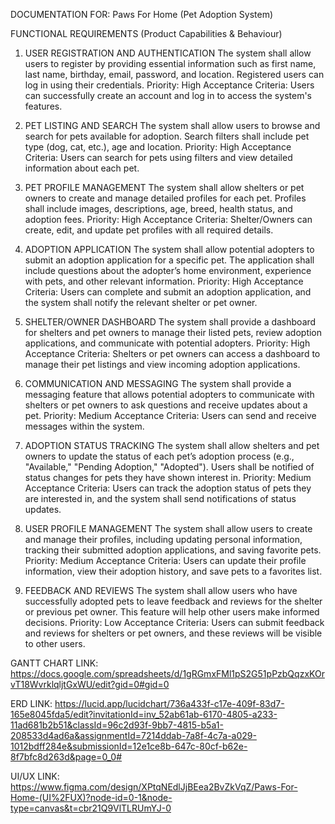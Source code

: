 DOCUMENTATION FOR: Paws For Home (Pet Adoption System)

FUNCTIONAL REQUIREMENTS (Product Capabilities & Behaviour)

1. USER REGISTRATION AND AUTHENTICATION
The system shall allow users to register by providing essential information such as first name, last name, birthday, email, password, and location. Registered users can log in using their credentials.
Priority: High
Acceptance Criteria: Users can successfully create an account and log in to
access the system's features.

2. PET LISTING AND SEARCH
The system shall allow users to browse and search for pets available for adoption. Search filters shall include pet type (dog, cat, etc.), age and location.
Priority: High
Acceptance Criteria: Users can search for pets using filters and view detailed
information about each pet.

3. PET PROFILE MANAGEMENT
The system shall allow shelters or pet owners to create and manage detailed profiles for each pet. Profiles shall include images, descriptions, age, breed, health status, and adoption fees.
Priority: High
Acceptance Criteria: Shelter/Owners can create, edit, and update pet
profiles with all required details.

4. ADOPTION APPLICATION
The system shall allow potential adopters to submit an adoption application for a specific pet. The application shall include questions about the adopter’s home environment, experience with pets, and other relevant information.
Priority: High
Acceptance Criteria: Users can complete and submit an adoption
application, and the system shall notify the relevant shelter or pet owner.

5. SHELTER/OWNER DASHBOARD
The system shall provide a dashboard for shelters and pet owners to manage their listed pets, review adoption applications, and communicate with potential adopters.
Priority: High
Acceptance Criteria: Shelters or pet owners can access a dashboard to
manage their pet listings and view incoming adoption applications.

6. COMMUNICATION AND MESSAGING
The system shall provide a messaging feature that allows potential adopters to communicate with shelters or pet owners to ask questions and receive updates about a pet.
Priority: Medium
Acceptance Criteria: Users can send and receive messages within the system.

7. ADOPTION STATUS TRACKING
The system shall allow shelters and pet owners to update the status of each pet’s adoption process (e.g., "Available," "Pending Adoption," "Adopted"). Users shall be notified of status changes for pets they have shown interest in.
Priority: Medium
Acceptance Criteria: Users can track the adoption status of pets they are
interested in, and the system shall send notifications of status updates.

8. USER PROFILE MANAGEMENT
The system shall allow users to create and manage their profiles, including updating personal information, tracking their submitted adoption applications, and saving favorite pets.
Priority: Medium
Acceptance Criteria: Users can update their profile information, view their
adoption history, and save pets to a favorites list.

9. FEEDBACK AND REVIEWS
The system shall allow users who have successfully adopted pets to leave feedback and reviews for the shelter or previous pet owner. This feature will help other users make informed decisions.
Priority: Low
Acceptance Criteria: Users can submit feedback and reviews for shelters or
pet owners, and these reviews will be visible to other users.

GANTT CHART LINK:
https://docs.google.com/spreadsheets/d/1gRGmxFMl1pS2G51pPzbQqzxKOrvT18WvrklqljtGxWU/edit?gid=0#gid=0

ERD LINK:
https://lucid.app/lucidchart/736a433f-c17e-409f-83d7-165e8045fda5/edit?invitationId=inv_52ab61ab-6170-4805-a233-11ad681b2b51&classId=96c2d93f-9bb7-4815-b5a1-208533d4ad6a&assignmentId=7214ddab-7a8f-4c7a-a029-1012bdff284e&submissionId=12e1ce8b-647c-80cf-b62e-8f7bfc8d263d&page=0_0#

UI/UX LINK:
https://www.figma.com/design/XPtqNEdlJjBEea2BvZkVqZ/Paws-For-Home-(UI%2FUX)?node-id=0-1&node-type=canvas&t=cbr21Q9VlTLRUmYJ-0